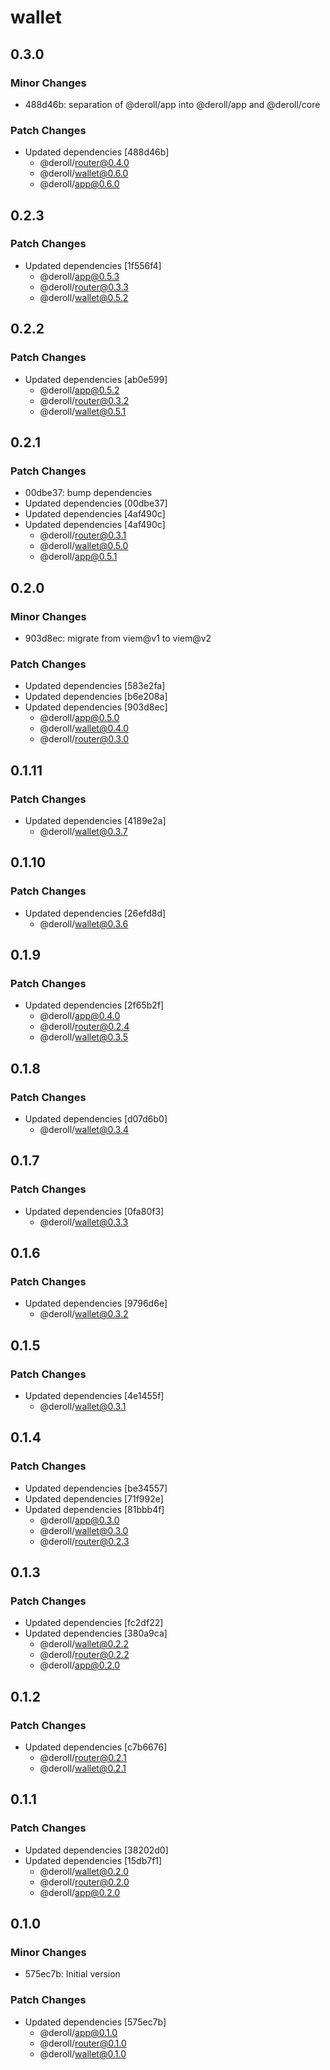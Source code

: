 # wallet

## 0.3.0

### Minor Changes

- 488d46b: separation of @deroll/app into @deroll/app and @deroll/core

### Patch Changes

- Updated dependencies [488d46b]
  - @deroll/router@0.4.0
  - @deroll/wallet@0.6.0
  - @deroll/app@0.6.0

## 0.2.3

### Patch Changes

- Updated dependencies [1f556f4]
  - @deroll/app@0.5.3
  - @deroll/router@0.3.3
  - @deroll/wallet@0.5.2

## 0.2.2

### Patch Changes

- Updated dependencies [ab0e599]
  - @deroll/app@0.5.2
  - @deroll/router@0.3.2
  - @deroll/wallet@0.5.1

## 0.2.1

### Patch Changes

- 00dbe37: bump dependencies
- Updated dependencies [00dbe37]
- Updated dependencies [4af490c]
- Updated dependencies [4af490c]
  - @deroll/router@0.3.1
  - @deroll/wallet@0.5.0
  - @deroll/app@0.5.1

## 0.2.0

### Minor Changes

- 903d8ec: migrate from viem@v1 to viem@v2

### Patch Changes

- Updated dependencies [583e2fa]
- Updated dependencies [b6e208a]
- Updated dependencies [903d8ec]
  - @deroll/app@0.5.0
  - @deroll/wallet@0.4.0
  - @deroll/router@0.3.0

## 0.1.11

### Patch Changes

- Updated dependencies [4189e2a]
  - @deroll/wallet@0.3.7

## 0.1.10

### Patch Changes

- Updated dependencies [26efd8d]
  - @deroll/wallet@0.3.6

## 0.1.9

### Patch Changes

- Updated dependencies [2f65b2f]
  - @deroll/app@0.4.0
  - @deroll/router@0.2.4
  - @deroll/wallet@0.3.5

## 0.1.8

### Patch Changes

- Updated dependencies [d07d6b0]
  - @deroll/wallet@0.3.4

## 0.1.7

### Patch Changes

- Updated dependencies [0fa80f3]
  - @deroll/wallet@0.3.3

## 0.1.6

### Patch Changes

- Updated dependencies [9796d6e]
  - @deroll/wallet@0.3.2

## 0.1.5

### Patch Changes

- Updated dependencies [4e1455f]
  - @deroll/wallet@0.3.1

## 0.1.4

### Patch Changes

- Updated dependencies [be34557]
- Updated dependencies [71f992e]
- Updated dependencies [81bbb4f]
  - @deroll/app@0.3.0
  - @deroll/wallet@0.3.0
  - @deroll/router@0.2.3

## 0.1.3

### Patch Changes

- Updated dependencies [fc2df22]
- Updated dependencies [380a9ca]
  - @deroll/wallet@0.2.2
  - @deroll/router@0.2.2
  - @deroll/app@0.2.0

## 0.1.2

### Patch Changes

- Updated dependencies [c7b6676]
  - @deroll/router@0.2.1
  - @deroll/wallet@0.2.1

## 0.1.1

### Patch Changes

- Updated dependencies [38202d0]
- Updated dependencies [15db7f1]
  - @deroll/wallet@0.2.0
  - @deroll/router@0.2.0
  - @deroll/app@0.2.0

## 0.1.0

### Minor Changes

- 575ec7b: Initial version

### Patch Changes

- Updated dependencies [575ec7b]
  - @deroll/app@0.1.0
  - @deroll/router@0.1.0
  - @deroll/wallet@0.1.0
